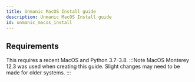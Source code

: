 ```yaml
---
title: Unmanic MacOS Install guide
description: Unmanic MacOS Install guide
id: unmanic_macos_install
---
```


## Requirements

This requires a recent MacOS and Python 3.7-3.8.
:::Note
MacOS Monterey 12.3 was used when creating this guide. Slight changes may need to be made for older systems.
:::

